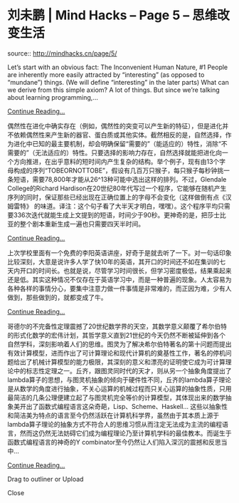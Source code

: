 # 刘未鹏 | Mind Hacks – Page 5 – 思维改变生活

source:: http://mindhacks.cn/page/5/

Let’s start with an obvious fact: The Inconvenient Human Nature, #1 People are inherently more easily attracted by “interesting” (as opposed to “mundane”) things. (We will define “interesting” in the later parts) What can we derive from this simple axiom? A lot of things. But since we’re talking about learning programming,...

[Continue Reading...](http://mindhacks.cn/2008/03/03/failing-to-see-the-big-picture/)

偶然性在进化中确实存在（例如，偶然性的突变可以产生新的特征），但是进化并不依赖偶然性来产生新的器官、蛋白质或其他实体。截然相反的是，自然选择，作为进化中已知的最主要机制，却会明确保留“需要的”（能适应的）特性，消除“不需要的”（无法适应的）特性。只要选择的影响力存在，自然选择就能把进化向一个方向推进，在出乎意料的短时间内产生复杂的结构。举个例子，现有由13个字母构成的序列“TOBEORNOTTOBE”，假设有几百万只猴子，每只猴子每秒钟挑一条短语，需要78,800年才能从26^13种可能中选出这样的排列。不过，Glendale College的Richard Hardison在20世纪80年代写过一个程序，它能够在随机产生序列的同时，保证那些已经出现在正确位置上的字母不会变化（这样做倒有点《汉姆雷特》 的味道。译注：这个句子看了大半天才明白，嘿嘿）。这个程序平均只需要336次迭代就能生成上文提到的短语，时间少于90秒。更神奇的是，把莎士比亚的整个剧本重新生成一遍也只需要四天半时间。

[Continue Reading...](http://mindhacks.cn/2007/12/02/probability-theory-in-evolution/)

上次学校里面有一个免费的李阳英语讲座，好奇于是就去听了一下。对一句话印象比较深刻，大意是说许多人学了快10年的英语，其开口的时间还不如在集训的七天内开口的时间长。也就是说，尽管学习时间很长，但学习密度极低，结果乘起来还是低。其实这种情况不仅存在于英语学习中，而是一种普遍的现象。人太容易为各种各样的事情分心，要集中注意力做一件事情是非常难的，而正因为难，少有人做到，那些做到的，就都变成了牛。

[Continue Reading...](http://mindhacks.cn/2007/05/24/learn-to-focus/)

哥德尔的不完备性定理震撼了20世纪数学界的天空，其数学意义颠覆了希尔伯特的形式化数学的宏伟计划，其哲学意义直到21世纪的今天仍然不断被延伸到各个自然学科，深刻影响着人们的思维。图灵为了解决希尔伯特著名的第十问题而提出有效计算模型，进而作出了可计算理论和现代计算机的奠基性工作，著名的停机问题给出了机械计算模型的能力极限，其深刻的意义和漂亮的证明使它成为可计算理论中的标志性定理之一。丘齐，跟图灵同时代的天才，则从另一个抽象角度提出了lambda算子的思想，与图灵机抽象的倾向于硬件性不同，丘齐的lambda算子理论是从数学的角度进行抽象，不关心运算的机械过程而只关心运算的抽象性质，只用最简洁的几条公理便建立起了与图灵机完全等价的计算模型，其体现出来的数学抽象美开出了函数式编程语言这朵奇葩，Lisp、Scheme、Haskell… 这些以抽象性和简洁美为特点的语言至今仍然活跃在计算机科学界，虽然由于其本质上源于lambda算子理论的抽象方式不符合人的思维习惯从而注定无法成为主流的编程语言，然而这仍然无法妨碍它们成为编程理论乃至计算机学科的最佳教本。而诞生于函数式编程语言的神奇的Y combinator至今仍然让人们陷入深沉的震撼和反思当中…

[Continue Reading...](http://mindhacks.cn/2006/10/15/cantor-godel-turing-an-eternal-golden-diagonal/)

Drag to outliner or Upload

Close
